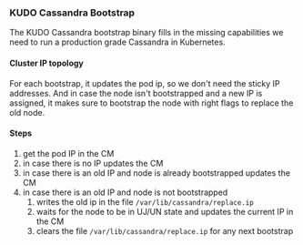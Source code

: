 ### KUDO Cassandra Bootstrap

The KUDO Cassandra bootstrap binary fills in the missing capabilities we need to
run a production grade Cassandra in Kubernetes.

#### Cluster IP topology

For each bootstrap, it updates the pod ip, so we don't need the sticky IP
addresses. And in case the node isn't bootstrapped and a new IP is assigned, it
makes sure to bootstrap the node with right flags to replace the old node.

#### Steps

1. get the pod IP in the CM
1. in case there is no IP updates the CM
1. in case there is an old IP and node is already bootstrapped updates the CM
1. in case there is an old IP and node is not bootstrapped
   1. writes the old ip in the file `/var/lib/cassandra/replace.ip`
   1. waits for the node to be in UJ/UN state and updates the current IP in the
      CM
   1. clears the file `/var/lib/cassandra/replace.ip` for any next bootstrap
